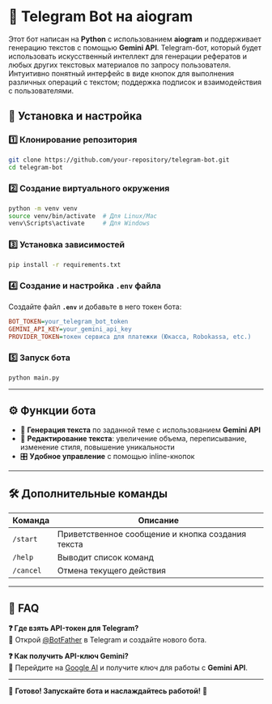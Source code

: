 # 🤖 Telegram Bot на aiogram

Этот бот написан на **Python** с использованием **aiogram** и поддерживает генерацию текстов с помощью **Gemini API**.
Telegram-бот, который будет использовать искусственный интеллект для генерации рефератов и любых других текстовых материалов по запросу пользователя. Интуитивно понятный интерфейс в виде кнопок для выполнения различных операций с текстом; поддержка подписок и взаимодействия с пользователями.
## 🚀 Установка и настройка

### 1️⃣ **Клонирование репозитория**
```bash
git clone https://github.com/your-repository/telegram-bot.git
cd telegram-bot
```

### 2️⃣ **Создание виртуального окружения**
```bash
python -m venv venv
source venv/bin/activate  # Для Linux/Mac
venv\Scripts\activate     # Для Windows
```

### 3️⃣ **Установка зависимостей**
```bash
pip install -r requirements.txt
```

### 4️⃣ **Создание и настройка `.env` файла**
Создайте файл **`.env`** и добавьте в него токен бота:
```ini
BOT_TOKEN=your_telegram_bot_token
GEMINI_API_KEY=your_gemini_api_key
PROVIDER_TOKEN=токен сервиса для платежки (Юкасса, Robokassa, etc.)
```

### 5️⃣ **Запуск бота**
```bash
python main.py
```

---

## ⚙️ **Функции бота**
- 📄 **Генерация текста** по заданной теме с использованием **Gemini API**
- 🔄 **Редактирование текста**: увеличение объема, переписывание, изменение стиля, повышение уникальности
- 🎛 **Удобное управление** с помощью inline-кнопок

---

## 🛠 **Дополнительные команды**
| Команда | Описание |
|---------|----------|
| `/start` | Приветственное сообщение и кнопка создания текста |
| `/help` | Выводит список команд |
| `/cancel` | Отмена текущего действия |

---

## 🛑 **FAQ**
**❓ Где взять API-токен для Telegram?**  
🔹 Открой [@BotFather](https://t.me/BotFather) в Telegram и создайте нового бота.  

**❓ Как получить API-ключ Gemini?**  
🔹 Перейдите на [Google AI](https://ai.google.dev) и получите ключ для работы с **Gemini API**.  

---
🚀 **Готово! Запускайте бота и наслаждайтесь работой!** 🎉
